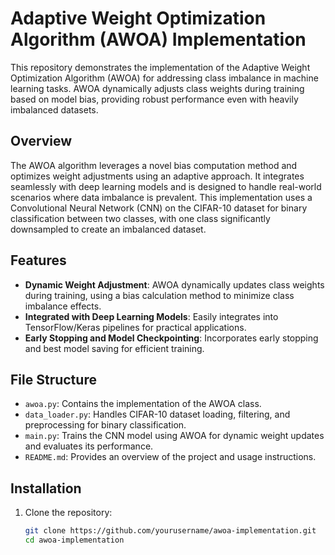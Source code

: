 # Adaptive Weight Optimization Algorithm (AWOA) Implementation

This repository demonstrates the implementation of the Adaptive Weight Optimization Algorithm (AWOA) for addressing class imbalance in machine learning tasks. AWOA dynamically adjusts class weights during training based on model bias, providing robust performance even with heavily imbalanced datasets.

## Overview

The AWOA algorithm leverages a novel bias computation method and optimizes weight adjustments using an adaptive approach. It integrates seamlessly with deep learning models and is designed to handle real-world scenarios where data imbalance is prevalent. This implementation uses a Convolutional Neural Network (CNN) on the CIFAR-10 dataset for binary classification between two classes, with one class significantly downsampled to create an imbalanced dataset.

## Features

- **Dynamic Weight Adjustment**: AWOA dynamically updates class weights during training, using a bias calculation method to minimize class imbalance effects.
- **Integrated with Deep Learning Models**: Easily integrates into TensorFlow/Keras pipelines for practical applications.
- **Early Stopping and Model Checkpointing**: Incorporates early stopping and best model saving for efficient training.

## File Structure

- `awoa.py`: Contains the implementation of the AWOA class.
- `data_loader.py`: Handles CIFAR-10 dataset loading, filtering, and preprocessing for binary classification.
- `main.py`: Trains the CNN model using AWOA for dynamic weight updates and evaluates its performance.
- `README.md`: Provides an overview of the project and usage instructions.

## Installation

1. Clone the repository:
   ```bash
   git clone https://github.com/yourusername/awoa-implementation.git
   cd awoa-implementation
